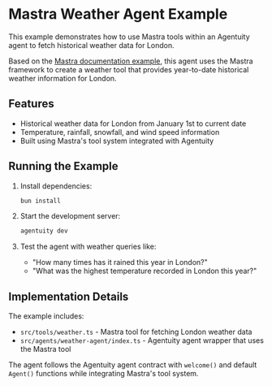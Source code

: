 # Mastra Weather Agent Example

This example demonstrates how to use Mastra tools within an Agentuity agent to fetch historical weather data for London.

Based on the [Mastra documentation example](https://mastra.ai/en/examples/agents/using-a-tool), this agent uses the Mastra framework to create a weather tool that provides year-to-date historical weather information for London.

## Features

- Historical weather data for London from January 1st to current date
- Temperature, rainfall, snowfall, and wind speed information
- Built using Mastra's tool system integrated with Agentuity

## Running the Example

1. Install dependencies:
   ```bash
   bun install
   ```

2. Start the development server:
   ```bash
   agentuity dev
   ```

3. Test the agent with weather queries like:
   - "How many times has it rained this year in London?"
   - "What was the highest temperature recorded in London this year?"

## Implementation Details

The example includes:
- `src/tools/weather.ts` - Mastra tool for fetching London weather data
- `src/agents/weather-agent/index.ts` - Agentuity agent wrapper that uses the Mastra tool

The agent follows the Agentuity agent contract with `welcome()` and default `Agent()` functions while integrating Mastra's tool system.

